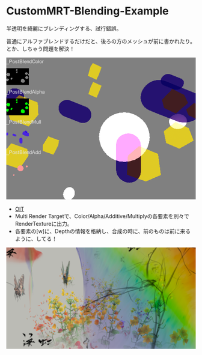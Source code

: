 # CustomMRT-Blending-Example
半透明を綺麗にブレンディングする、試行錯誤。

普通にアルファブレンドするだけだと、後ろの方のメッシュが前に書かれたり。とか、しちゃう問題を解決！

![スクリーンショット](screenShot.png)

- [OIT](https://shikihuiku.wordpress.com/2013/12/20/weighted-blended-order-independent-transparencyについて/)
- Multi Render Targetで、Color/Alpha/Additive/Multiplyの各要素を別々でRenderTextureに出力。
- 各要素の[w]に、Depthの情報を格納し、合成の時に、前のものは前に来るように、してる！

![スクリーンショット](screenShot2.png)